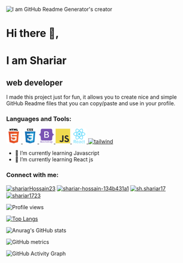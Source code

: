 ![I am GitHub Readme Generator's creator](https://media-exp1.licdn.com/dms/image/C5603AQEB6-zJqJqitw/profile-displayphoto-shrink_200_200/0/1639143699828?e=1653523200&v=beta&t=_A1BplKd-OMLqFbIqV-NUIYvPESqU5RjUgyxgyy7Phg)

# Hi there 👋, 
# I am Shariar
## web developer


I made this project just for fun, it allows you to create nice and simple GitHub Readme files that you can copy/paste and use in your profile.




<p align="left">
</p>

<h3 align="left">Languages and Tools:</h3>
<p align="left">
  <a href="https://www.w3.org/html/" target="_blank" rel="noreferrer">
    <img
      src="https://raw.githubusercontent.com/devicons/devicon/master/icons/html5/html5-original-wordmark.svg"
      alt="html5"
      width="40"
      height="40"
    />
  </a>
  <a href="https://www.w3schools.com/css/" target="_blank" rel="noreferrer">
    <img
      src="https://raw.githubusercontent.com/devicons/devicon/master/icons/css3/css3-original-wordmark.svg"
      alt="css3"
      width="40"
      height="40"
    />
  </a>
  <a href="https://getbootstrap.com" target="_blank" rel="noreferrer">
    <img
      src="https://raw.githubusercontent.com/devicons/devicon/master/icons/bootstrap/bootstrap-plain-wordmark.svg"
      alt="bootstrap"
      width="40"
      height="40"
    />
  </a>
  <a
    href="https://developer.mozilla.org/en-US/docs/Web/JavaScript"
    target="_blank"
    rel="noreferrer"
  >
    <img
      src="https://raw.githubusercontent.com/devicons/devicon/master/icons/javascript/javascript-original.svg"
      alt="javascript"
      width="40"
      height="40"
    />
  </a>
  <a href="https://reactjs.org/" target="_blank" rel="noreferrer">
    <img
      src="https://raw.githubusercontent.com/devicons/devicon/master/icons/react/react-original-wordmark.svg"
      alt="react"
      width="40"
      height="40"
    />
  </a>
  <a href="https://tailwindcss.com/" target="_blank" rel="noreferrer">
    <img
      src="https://www.vectorlogo.zone/logos/tailwindcss/tailwindcss-icon.svg"
      alt="tailwind"
      width="40"
      height="40"
    />
  </a>
</p>



- 🌱 I’m currently learning Javascript
- 🌱 I’m currently learning React js



<h3 align="left">Connect with me:</h3>
<p align="left">
  <a href="https://github.com/shariarHossain23" target="blank"
    ><img
      align="center"
      src="https://pngimg.com/uploads/github/github_PNG34.png"
      alt="shariarHossain23"
      height="30"
      width="40"
  /></a>
  <a href="https://linkedin.com/in/shariar-hossain-134b431a1" target="blank"
    ><img
      align="center"
      src="https://raw.githubusercontent.com/rahuldkjain/github-profile-readme-generator/master/src/images/icons/Social/linked-in-alt.svg"
      alt="shariar-hossain-134b431a1"
      height="30"
      width="40"
  /></a>
  <a href="https://fb.com/sh.shariar17" target="blank"
    ><img
      align="center"
      src="https://raw.githubusercontent.com/rahuldkjain/github-profile-readme-generator/master/src/images/icons/Social/facebook.svg"
      alt="sh.shariar17"
      height="30"
      width="40"
  /></a>
  <a href="https://instagram.com/shariar1723" target="blank"
    ><img
      align="center"
      src="https://raw.githubusercontent.com/rahuldkjain/github-profile-readme-generator/master/src/images/icons/Social/instagram.svg"
      alt="shariar1723"
      height="30"
      width="40"
  /></a>
</p>











![Profile views](https://gpvc.arturio.dev/shariarHossain17)

[![Top Langs](https://github-readme-stats.vercel.app/api/top-langs/?username=shariarHossain17&layout=compact)](https://github.com/anuraghazra/github-readme-stats)



![Anurag's GitHub stats](https://github-readme-stats.vercel.app/api?username=shariarHossain17&show_icons=true&theme=radical)


![GitHub metrics](https://metrics.lecoq.io/shariarHossain17)  

![GitHub Activity Graph](https://activity-graph.herokuapp.com/graph?username=shariarHossain17)  

